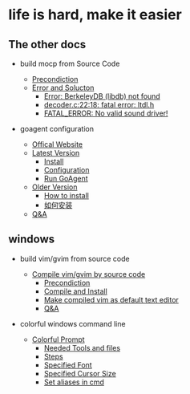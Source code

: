 life is hard, make it easier
=======

## The other docs

- build mocp from Source Code
    - [Precondiction](https://github.com/marslo/moc-cmus#precondiction)
    - [Error and Solucton](https://github.com/marslo/moc-cmus#errors-and-soluctions)
        - [Error: BerkeleyDB (libdb) not found](https://github.com/marslo/moc-cmus#error-berkeleydb-libdb-not-found)
        - [decoder.c:22:18: fatal error: ltdl.h](https://github.com/marslo/moc-cmus#decoderc2218-fatal-error-ltdlh)
        - [FATAL_ERROR: No valid sound driver!](https://github.com/marslo/moc-cmus#fatal_error-no-valid-sound-driver)

- goagent configuration
    - [Offical Website](https://github.com/marslo/myGoagent#offical-webiste)
    - [Latest Version](https://github.com/marslo/myGoagent#download-and-installation)
        - [Install](https://github.com/marslo/myGoagent#gevent-installation)
        - [Configuration](https://github.com/marslo/myGoagent#configuration)
        - [Run GoAgent](https://github.com/marslo/myGoagent#run-goagent)
    - [Older Version](https://github.com/marslo/myGoagent#older-version)
        - [How to install](https://github.com/marslo/myGoagent#how-to-install)
        - [如何安装](https://github.com/marslo/myGoagent#%E5%A6%82%E4%BD%95%E5%AE%89%E8%A3%85)
    - [Q&A](https://github.com/marslo/myGoagent#qa)


## windows
- build vim/gvim from source code
    - [Compile vim/gvim by source code](https://github.com/marslo/myvim#compile-vimgvim-by-source-code)
        - [Precondiction](https://github.com/marslo/myvim#1-prepare-environment)
        - [Compile and Install](https://github.com/marslo/myvim#2-compile-and-install)
        - [Make compiled vim as default text editor](https://github.com/marslo/myvim#3-make-the-compiled-gvim-as-the-default-text-editor-in-ubunut)
        - [Q&A](https://github.com/marslo/myvim#4-qa)

- colorful windows command line
    - [Colorful Prompt](https://github.com/marslo/myColorfulWinCommandLine#colorful_commandline_windows)
        - [Needed Tools and files](https://github.com/marslo/myColorfulWinCommandLine#needed-tools-and-files)
        - [Steps](https://github.com/marslo/myColorfulWinCommandLine#steps)
        - [Specified Font](https://github.com/marslo/myColorfulWinCommandLine#change-font-in-commandline)
        - [Specified Cursor Size](https://github.com/marslo/myColorfulWinCommandLine#specified-the-cursor-size)
        - [Set aliases in cmd](https://github.com/marslo/myColorfulWinCommandLine#set-aliases-in-command-linedefault-command-line)
